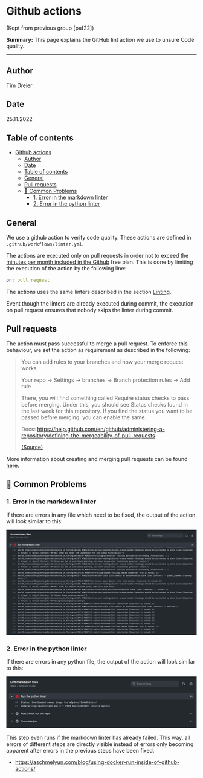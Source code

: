 # Github actions

(Kept from previous group [paf22])

**Summary:** This page explains the GitHub lint action we use to unsure Code quality.

---

## Author

Tim Dreier

## Date

25.11.2022

## Table of contents
<!-- TOC -->
- [Github actions](#github-actions)
  - [Author](#author)
  - [Date](#date)
  - [Table of contents](#table-of-contents)
  - [General](#general)
  - [Pull requests](#pull-requests)
  - [🚨 Common Problems](#-common-problems)
    - [1. Error in the markdown linter](#1-error-in-the-markdown-linter)
    - [2. Error in the python linter](#2-error-in-the-python-linter)
<!-- TOC -->

## General

We use a github action to verify code quality.
These actions are defined in `.github/workflows/linter.yml`.

The actions are executed only on pull requests in order not to exceed the [minutes per month included in the Github](https://docs.github.com/en/billing/managing-billing-for-github-actions/about-billing-for-github-actions) free plan.
This is done by limiting the execution of the action by the following line:

```yaml
on: pull_request
```

The actions uses the same linters described in the section [Linting](./02_linting.md).

Event though the linters are already executed during commit,
the execution on pull request ensures that nobody skips the linter during commit.

## Pull requests

The action must pass successful to merge a pull request.
To enforce this behaviour, we set the action as requirement as described in the following:

> You can add rules to your branches and how your merge request works.
>
> Your repo -> Settings -> branches -> Branch protection rules -> Add rule
>
> There, you will find something called Require status checks to pass before merging. Under this, you should see Status checks found in the last week for this repository. If you find the status you want to be passed before merging, you can enable the same.
>
> Docs: <https://help.github.com/en/github/administering-a-repository/defining-the-mergeability-of-pull-requests>
>
> [(Source)](https://stackoverflow.com/questions/60776412/github-actions-is-there-a-way-to-make-it-mandatory-for-pull-request-to-merge)

More information about creating and merging pull requests can be found [here](./08_project_management.md).

## 🚨 Common Problems

### 1. Error in the markdown linter

If there are errors in any file which need to be fixed,
the output of the action will look similar to this:

![markdown lint error](../00_assets/github-action-md.png)

### 2. Error in the python linter

If there are errors in any python file,
the output of the action will look similar to this:

![python lint error](../00_assets/github-action-py.png)

This step even runs if the markdown linter has already failed.
This way, all errors of different steps are directly visible
instead of errors only becoming apparent after errors in the previous steps have been fixed.

- <https://aschmelyun.com/blog/using-docker-run-inside-of-github-actions/>
